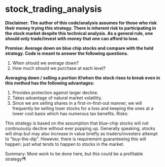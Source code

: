 # stock_trading_analysis

**Disclaimer: The author of this code/analysis assumes for those who risk their money trying this strategy. There is inherent risk to participating in the stock market despite this technical analysis. As a general rule, one should only trade/invest with money that one can afford to lose.**


**Premise: Average down on blue chip stocks and compare with the hold strategy. Code is meant to answer the following questions.**

1. When should we average down?
2. How much should we purchase at each level?

**Averaging down / selling a portion if/when the stock rises to break even in this method has the following advantages:**

1. Provides protection against larger decline.
2. Takes advantage of natural market volatility.
3. Since we are selling shares in a first-in-first-out manner, we will frequently be selling loser stocks for a loss and keeping the ones at a lower cost basis which has numerous tax benefits.
Risks:

This strategy is based on the assumption that blue-chip stocks will not continuously decline without ever popping up. Generally speaking, stocks will drop but may also increase in value briefly as traders/investers attempt to "buy-the-dip". However, there is requirement guaranteeing this will happen: just what tends to happen to stocks in the market.

Summary: More work to be done here, but this could be a profitable strategy!¶
